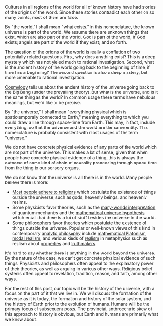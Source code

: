 Cultures in all regions of the world for all of known history have had stories of the origins of the world. Since these stories contradict each other on so many points, most of them are false.

By "the world," I shall mean "what exists." In this nomenclature, the known universe is part of the world. We assume there are unknown things that exist, which are also part of the world. God is part of the world, if God exists; angels are part of the world if they exist; and so forth.

The question of the origins of the world is really a conflation of two potentially related questions. First, why does anything exist? This is a deep mystery which has not yieled much to rational investigation. Second, what is the ancient history of the world going back to the beginning of time, if time has a beginning? The second question is also a deep mystery, but more amenable to rational investigation.

[Cosmology](https://en.wikipedia.org/wiki/Cosmology) tells us about the ancient history of the universe going back to the Big Bang (under the prevailing theory). But what is the universe, and is it the same thing as the world? In common usage these terms have nebulous meanings, but we'd like to be precise.

By "the universe," I shall mean "everything physical which is spatiotemporally connected to Earth," meaning everything to which you could draw a line through space-time from Earth. This may, in fact, include everything, so that the universe and the world are the same entity. This nomenclature is probably consistent with most usages of the term "universe."

We do not have concrete physical evidence of any parts of the world which are not part of the universe. This makes a lot of sense, given that when people have concrete physical evidence of a thing, this is always the outcome of some kind of chain of causality proceeding through space-time from the thing to our sensory organs.

We do not know that the universe is all there is in the world. Many people believe there is more:

* [Most people adhere to religions](http://www.adherents.com/Religions_By_Adherents.html) which postulate the existence of things outside the universe, such as gods, heavenly beings, and heavenly realms.
* Some physicists favor theories, such as the [many-worlds interpretation](https://en.wikipedia.org/wiki/Many-worlds_interpretation) of quantum mechanics and the [mathematical universe hypothesis](https://en.wikipedia.org/wiki/Mathematical_universe_hypothesis), which entail that there is a lot of stuff besides the universe in the world.
* Some philosophers favor theories which postulate the existence of things outside the universe. Popular or well-known views of this kind in contemporary [analytic philosophy](https://en.wikipedia.org/wiki/Analytic_philosophy) include [mathematical Platonism](https://plato.stanford.edu/entries/platonism-mathematics/), [modal realism](https://en.wikipedia.org/wiki/Modal_realism), and various kinds of [realism](https://plato.stanford.edu/entries/realism/) in metaphysics such as realism about [properties](https://plato.stanford.edu/entries/properties/) and [truthmakers](http://www.iep.utm.edu/truth-ma/).

It's hard to say whether there is anything in the world beyond the universe. By the nature of the case, we can't get concrete physical evidence of such things. Physicists and philosophers often appeal to the explanatory power of their theories, as well as arguing in various other ways. Religious belief systems often appeal to revelation, tradition, reason, and faith, among other ways.

For the rest of this post, our topic will be the history of the universe, with a focus on the part of it that we live in. We will discuss the formation of the universe as it is today, the formation and history of the solar system, and the history of Earth prior to the evolution of humans. Humans will be the primary focus of subsequent posts. The provincial, anthrocentric skew of this approach to history is obvious, but Earth and humans are primarily what we know about.

